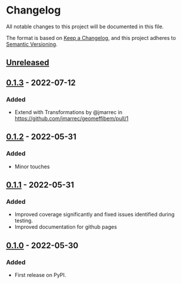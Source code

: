 # Changelog

All notable changes to this project will be documented in this file.

The format is based on [Keep a Changelog](https://keepachangelog.com/en/1.0.0/),
and this project adheres to [Semantic Versioning](https://semver.org/spec/v2.0.0.html).

## [Unreleased]

## [0.1.3] - 2022-07-12
### Added
- Extend with Transformations by @jmarrec in https://github.com/jmarrec/geomeffibem/pull/1

## [0.1.2] - 2022-05-31
### Added
- Minor touches

## [0.1.1] - 2022-05-31
### Added
- Improved coverage significantly and fixed issues identified during testing.
- Improved documentation for github pages

## [0.1.0] - 2022-05-30
### Added
- First release on PyPI.

[Unreleased]: https://github.com/jmarrec/geomeffibem/compare/v0.1.3...HEAD
[0.1.3]: https://github.com/jmarrec/geomeffibem/compare/v0.1.2...v0.1.3
[0.1.2]: https://github.com/jmarrec/geomeffibem/compare/v0.1.0...v0.1.2
[0.1.1]: https://github.com/jmarrec/geomeffibem/compare/v0.1.0...v0.1.1
[0.1.0]: https://github.com/jmarrec/geomeffibem/releases/tag/v0.1.0
